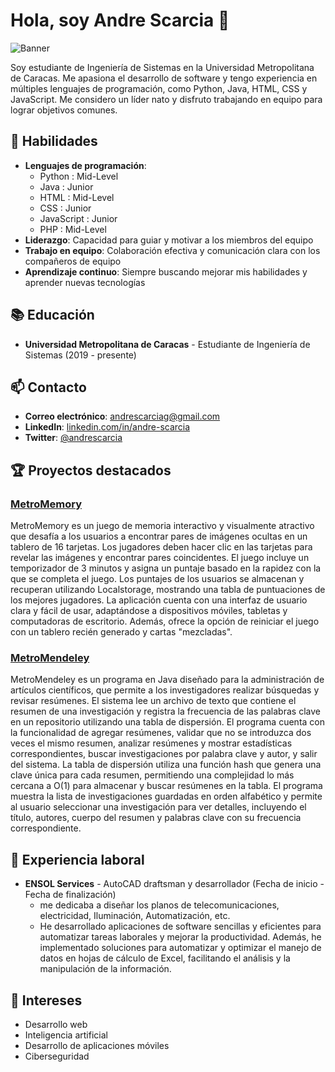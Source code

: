 # Hola, soy Andre Scarcia 👋

![Banner](https://cleanpublicdomain.com/wp-content/uploads/edd/2018/07/banner-1557834-1560x490.jpg)

Soy estudiante de Ingeniería de Sistemas en la Universidad Metropolitana de Caracas. Me apasiona el desarrollo de software y tengo experiencia en múltiples lenguajes de programación, como Python, Java, HTML, CSS y JavaScript. Me considero un líder nato y disfruto trabajando en equipo para lograr objetivos comunes.

## 🚀 Habilidades

- **Lenguajes de programación**: 
    - Python : Mid-Level
    - Java : Junior
    - HTML : Mid-Level
    - CSS : Junior
    - JavaScript : Junior
    - PHP : Mid-Level
- **Liderazgo**: Capacidad para guiar y motivar a los miembros del equipo
- **Trabajo en equipo**: Colaboración efectiva y comunicación clara con los compañeros de equipo
- **Aprendizaje continuo**: Siempre buscando mejorar mis habilidades y aprender nuevas tecnologías

## 📚 Educación

- **Universidad Metropolitana de Caracas** - Estudiante de Ingeniería de Sistemas (2019 - presente)

## 📫 Contacto

- **Correo electrónico**: [andrescarciag@gmail.com](mailto:andrescarciag@gmail.com)
- **LinkedIn**: [linkedin.com/in/andre-scarcia](https://www.linkedin.com/in/andre-scarcia/)
- **Twitter**: [@andrescarcia](https://twitter.com/andrescarcia)

## 🏆 Proyectos destacados

### [MetroMemory](https://github.com/andrescarcia/MetroMemory)
MetroMemory es un juego de memoria interactivo y visualmente atractivo que desafía a los usuarios a encontrar pares de imágenes ocultas en un tablero de 16 tarjetas. Los jugadores deben hacer clic en las tarjetas para revelar las imágenes y encontrar pares coincidentes. El juego incluye un temporizador de 3 minutos y asigna un puntaje basado en la rapidez con la que se completa el juego. Los puntajes de los usuarios se almacenan y recuperan utilizando Localstorage, mostrando una tabla de puntuaciones de los mejores jugadores. La aplicación cuenta con una interfaz de usuario clara y fácil de usar, adaptándose a dispositivos móviles, tabletas y computadoras de escritorio. Además, ofrece la opción de reiniciar el juego con un tablero recién generado y cartas "mezcladas".


### [MetroMendeley](https://github.com/andrescarcia/MetroMendeley)

MetroMendeley es un programa en Java diseñado para la administración de artículos científicos, que permite a los investigadores realizar búsquedas y revisar resúmenes. El sistema lee un archivo de texto que contiene el resumen de una investigación y registra la frecuencia de las palabras clave en un repositorio utilizando una tabla de dispersión. El programa cuenta con la funcionalidad de agregar resúmenes, validar que no se introduzca dos veces el mismo resumen, analizar resúmenes y mostrar estadísticas correspondientes, buscar investigaciones por palabra clave y autor, y salir del sistema. La tabla de dispersión utiliza una función hash que genera una clave única para cada resumen, permitiendo una complejidad lo más cercana a O(1) para almacenar y buscar resúmenes en la tabla. El programa muestra la lista de investigaciones guardadas en orden alfabético y permite al usuario seleccionar una investigación para ver detalles, incluyendo el título, autores, cuerpo del resumen y palabras clave con su frecuencia correspondiente.

## 💼 Experiencia laboral

- **ENSOL Services** - AutoCAD draftsman y desarrollador (Fecha de inicio - Fecha de finalización)
  - me dedicaba a diseñar los planos de telecomunicaciones, electricidad, Iluminación, Automatización, etc.
  - He desarrollado aplicaciones de software sencillas y eficientes para automatizar tareas laborales y mejorar la productividad. Además, he implementado soluciones para automatizar y optimizar el manejo de datos en hojas de cálculo de Excel, facilitando el análisis y la manipulación de la información.

## 🌱 Intereses

- Desarrollo web
- Inteligencia artificial
- Desarrollo de aplicaciones móviles
- Ciberseguridad
